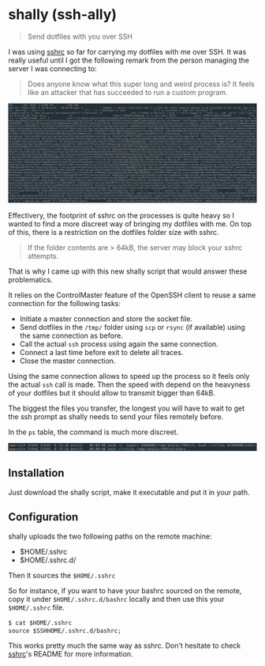 # shally (ssh-ally)

> Send dotfiles with you over SSH

I was using [sshrc](https://github.com/Russell91/sshrc) so far for carrying my dotfiles with me over SSH. It was really useful until I got the following remark from the person managing the server I was connecting to:

> Does anyone know what this super long and weird process is? It feels like an attacker that has succeeded to run a custom program.

![ps-sshrc](https://raw.githubusercontent.com/lobre/shally/master/ps-sshrc.png)

Effectivery, the footprint of sshrc on the processes is quite heavy so I wanted to find a more discreet way of bringing my dotfiles with me. On top of this, there is a restriction on the dotfiles folder size with sshrc.

> If the folder contents are > 64kB, the server may block your sshrc attempts.

That is why I came up with this new shally script that would answer these problematics.

It relies on the ControlMaster feature of the OpenSSH client to reuse a same connection for the following tasks:

- Initiate a master connection and store the socket file.
- Send dotfiles in the `/tmp/` folder using `scp` or `rsync` (if available) using the same connection as before.
- Call the actual `ssh` process using again the same connection.
- Connect a last time before exit to delete all traces.
- Close the master connection.

Using the same connection allows to speed up the process so it feels only the actual `ssh` call is made. Then the speed with depend on the heavyness of your dotfiles but it should allow to transmit bigger than 64kB.

The biggest the files you transfer, the longest you will have to wait to get the ssh prompt as shally needs to send your files remotely before.

In the `ps` table, the command is much more discreet.

![ps-shally](https://raw.githubusercontent.com/lobre/shally/master/ps-shally.png)

## Installation

Just download the shally script, make it executable and put it in your path.

## Configuration

shally uploads the two following paths on the remote machine:
- $HOME/.sshrc
- $HOME/.sshrc.d/

Then it sources the `$HOME/.sshrc`

So for instance, if you want to have your bashrc sourced on the remote, copy it under `$HOME/.sshrc.d/bashrc` locally and then use this your `$HOME/.sshrc` file.

```
$ cat $HOME/.sshrc
source $SSHHOME/.sshrc.d/bashrc;
```

This works pretty much the same way as sshrc. Don't hesitate to check [sshrc](https://github.com/Russell91/sshrc)'s README for more information.
